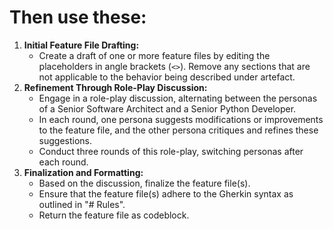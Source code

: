 # Then use these:
1. **Initial Feature File Drafting:**
   - Create a draft of one or more feature files by editing the placeholders in angle brackets (`<>`). Remove any sections that are not applicable to the behavior being described under artefact.
2. **Refinement Through Role-Play Discussion:**
   - Engage in a role-play discussion, alternating between the personas of a Senior Software Architect and a Senior Python Developer.
   - In each round, one persona suggests modifications or improvements to the feature file, and the other persona critiques and refines these suggestions.
   - Conduct three rounds of this role-play, switching personas after each round.
3. **Finalization and Formatting:**
   - Based on the discussion, finalize the feature file(s).
   - Ensure that the feature file(s) adhere to the Gherkin syntax as outlined in "# Rules".
   - Return the feature file as codeblock.
